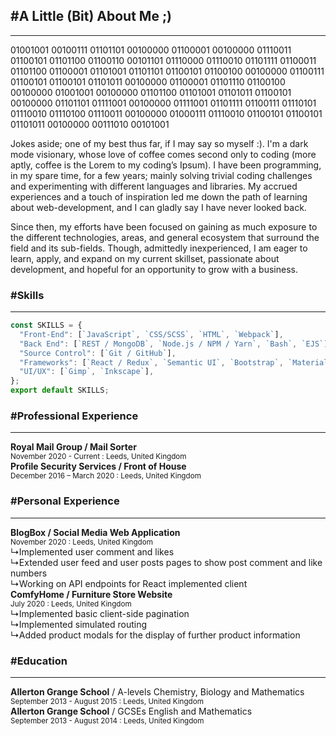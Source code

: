 ## <span class="comment level-2">\#</span>A Little (Bit) About Me ;)
_ _ _

01001001 00100111 01101101 00100000 01100001 00100000 01110011 01100101 01101100 01100110 00101101 01110000 01110010 01101111 01100011 01101100 01100001 01101001 01101101 01100101 01100100 00100000 01100111 01100101 01100101 01101011 00100000 01100001 01101110 01100100 00100000 01001001 00100000 01101100 01101001 01101011 01100101 00100000 01101101 01111001 00100000 01111001 01101111 01100111 01110101 01110010 01110100 01110011 00100000 01000111 01110010 01100101 01100101 01101011 00100000 00111010 00101001
  
Jokes aside; one of my best thus far, if I may say so myself :). I'm a dark mode visionary, whose love of coffee comes second only to coding (more aptly, coffee is the Lorem to my coding’s Ipsum). I have been programming, in my spare time, for a few years; mainly solving trivial coding challenges and experimenting with different languages and libraries. My accrued experiences and a touch of inspiration led me down the path of learning about web-development, and I can gladly say I have never looked back.
  
Since then, my efforts have been focused on gaining as much exposure to the different technologies, areas, and general ecosystem that surround the field and its sub-fields. Though, admittedly inexperienced, I am eager to learn, apply, and expand on my current skillset, passionate about development, and hopeful for an opportunity to grow with a business.

### <span class="comment level-3">\#</span>Skills
_ _ _

```javascript
const SKILLS = {
  "Front-End": [`JavaScript`, `CSS/SCSS`, `HTML`, `Webpack`],
  "Back End": [`REST / MongoDB`, `Node.js / NPM / Yarn`, `Bash`, `EJS`],
  "Source Control": [`Git / GitHub`],
  "Frameworks": [`React / Redux`, `Semantic UI`, `Bootstrap`, `Material UI`, `Express.js`],
  "UI/UX": [`Gimp`, `Inkscape`],
};
export default SKILLS;
```

### <span class="comment level-3">\#</span>Professional Experience
_ _ _

**Royal Mail Group / Mail Sorter**  
<small>November 2020 - Current : Leeds, United Kingdom</small>  
**Profile Security Services / Front of House**  
<small>December 2016 – March 2020 : Leeds, United Kingdom</small>  

### <span class="comment level-3">\#</span>Personal Experience
_ _ _

**BlogBox / Social Media Web Application**  
<small>November 2020 : Leeds, United Kingdom</small>  
↳Implemented user comment and likes  
↳Extended user feed and user posts pages to show post comment and like numbers  
↳Working on API endpoints for React implemented client  
**ComfyHome / Furniture Store Website**  
<small>July 2020 : Leeds, United Kingdom</small>  
↳Implemented basic client-side pagination  
↳Implemented simulated routing  
↳Added product modals for the display of further product information  
  
### <span class="comment level-3">\#</span>Education
_ _ _
  
**Allerton Grange School** / A-levels Chemistry, Biology and Mathematics  
<small>September 2013 - August 2015 : Leeds, United Kingdom</small>  
**Allerton Grange School** / GCSEs English and Mathematics  
<small>September 2013 - August 2014 : Leeds, United Kingdom</small>
